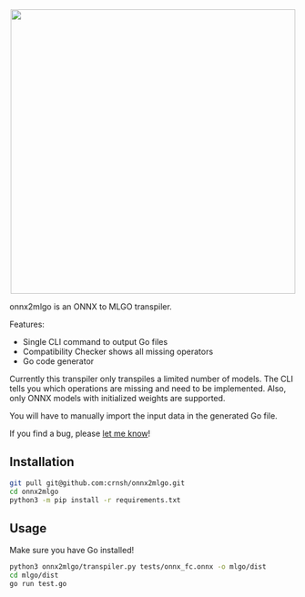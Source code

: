 <div align="center">
  <img src="https://github.com/crnsh/onnx2mlgo/assets/79533543/a7c3c0e1-277d-4079-b827-7ae2fb566493" width=500>
</div>

onnx2mlgo is an ONNX to MLGO transpiler.

Features:
* Single CLI command to output Go files
* Compatibility Checker shows all missing operators
* Go code generator

Currently this transpiler only transpiles a limited number of models. The CLI tells you which operations are missing and need to be implemented. Also, only ONNX models with initialized weights are supported.

You will have to manually import the input data in the generated Go file.

If you find a bug, please [let me know](https://github.com/crnsh/onnx2mlgo/issues)!

## Installation
```bash
git pull git@github.com:crnsh/onnx2mlgo.git
cd onnx2mlgo
python3 -m pip install -r requirements.txt
```

## Usage
Make sure you have Go installed!

```bash
python3 onnx2mlgo/transpiler.py tests/onnx_fc.onnx -o mlgo/dist
cd mlgo/dist
go run test.go
```
